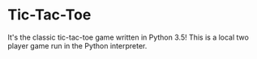 # Tic-Tac-Toe

It's the classic tic-tac-toe game written in Python 3.5! 
This is a local two player game run in the Python interpreter.
